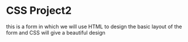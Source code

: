 # CSS Project2
this is a form in which we will use HTML to design the basic layout of the form and CSS will give a beautiful design
